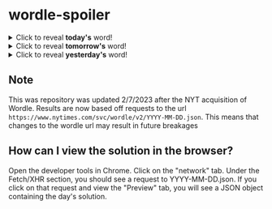 # wordle-spoiler

<details>
  <summary>Click to reveal <b>today's</b> word!</summary>
  <br>
  <b> spout </b>
</details>

<details>
  <summary>Click to reveal <b>tomorrow's</b> word!</summary>
  <br>
  <b> mushy </b>
</details>

<details>
  <summary>Click to reveal <b>yesterday's</b> word!</summary>
  <br>
  <b> knave </b>
</details>

## Note
This was repository was updated 2/7/2023 after the NYT acquisition of Wordle. Results are now based off requests to the url `https://www.nytimes.com/svc/wordle/v2/YYYY-MM-DD.json`. This means that changes to the wordle url may result in future breakages

## How can I view the solution in the browser?
Open the developer tools in Chrome. Click on the "network" tab. Under the Fetch/XHR section, you should see a request to YYYY-MM-DD.json. If you click on that request and view the "Preview" tab, you will see a JSON object containing the day's solution.